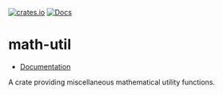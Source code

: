 [![crates.io](https://img.shields.io/crates/v/math-util.svg)](https://crates.io/crates/math-util)
[![Docs](https://docs.rs/math-util/badge.svg)](https://docs.rs/math-util)

math-util
=========

- [Documentation][docs-rs]

A crate providing miscellaneous mathematical utility functions.


[docs-rs]: https://docs.rs/crate/math-util
